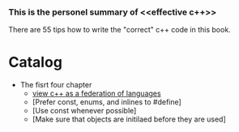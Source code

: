 ### This is the personel summary of <<effective c++>>
There are 55 tips how to write the "correct" c++ code in this book.

# Catalog
* The fisrt four chapter
  * [view c++ as a federation of languages](FirstChapter/View%20C++%20as%20federation%20language.md)
  * [Prefer const, enums, and inlines to #define]
  * [Use const whenever possible]
  * [Make sure that objects are initilaed before they are used]
  
